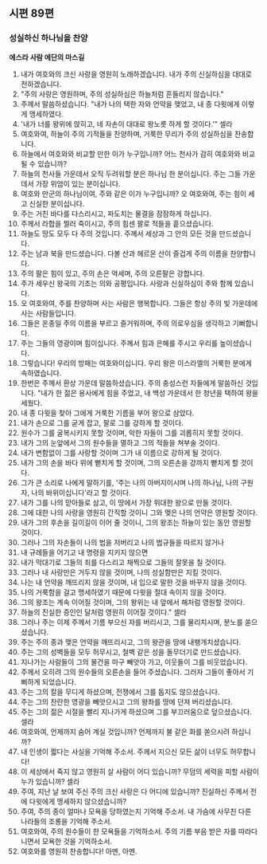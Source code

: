 ## 시편 89편

### 성실하신 하나님을 찬양
**에스라 사람 에단의 마스길**
1. 내가 여호와의 크신 사랑을 영원히 노래하겠습니다. 내가 주의 신실하심을 대대로 전하겠습니다.
2. "주의 사랑은 영원하며, 주의 성실하심은 하늘처럼 흔들리지 않습니다."
3. 주께서 말씀하셨습니다. "내가 나의 택한 자와 언약을 맺었고, 내 종 다윗에게 이렇게 맹세하였다.
4. '내가 너를 왕위에 앉히고, 네 자손이 대대로 왕노릇 하게 할 것이다.'" 셀라
5. 여호와여, 하늘이 주의 기적들을 찬양하며, 거룩한 무리가 주의 성실하심을 찬송합니다.
6. 하늘에서 여호와와 비교할 만한 이가 누구입니까? 어느 천사가 감히 여호와와 비교될 수 있습니까?
7. 하늘의 천사들 가운데서 오직 두려워할 분은 하나님 한 분이십니다. 주는 그들 가운데서 가장 위엄이 있는 분이십니다.
8. 여호와 만군의 하나님이여, 주와 같은 이가 누구입니까? 오 여호와여, 주는 힘이 세고 신실한 분이십니다.
9. 주는 거친 바다를 다스리시고, 파도치는 물결을 잠잠하게 하십니다.
10. 주께서 라합을 찔러 죽이시고, 주의 힘센 팔로 적들을 흩으셨습니다.
11. 하늘도 땅도 모두 다 주의 것입니다. 주께서 세상과 그 안의 모든 것을 만드셨습니다.
12. 주는 남과 북을 만드셨습니다. 다볼 산과 헤르몬 산이 즐겁게 주의 이름을 찬양합니다.
13. 주의 팔은 힘이 있고, 주의 손은 억세며, 주의 오른팔은 강합니다.
14. 주가 세우신 왕국의 기초는 의와 공평입니다. 사랑과 신실하심이 주와 함께 있습니다.
15. 오 여호와여, 주를 찬양하며 사는 사람은 행복합니다. 그들은 항상 주의 빛 가운데에 사는 사람들입니다.
16. 그들은 온종일 주의 이름을 부르고 즐거워하며, 주의 의로우심을 생각하고 기뻐합니다.
17. 주는 그들의 영광이며 힘이십니다. 주께서 힘과 은혜를 주시고 우리를 높이셨습니다.
18. 그렇습니다! 우리의 방패는 여호와이십니다. 우리 왕은 이스라엘의 거룩한 분에게 속하였습니다.
19. 한번은 주께서 환상 가운데 말씀하셨습니다. 주의 충성스런 자들에게 말씀하신 것입니다. "내가 한 젊은 용사에게 힘을 주었고, 내 백성 가운데서 한 청년을 택하여 왕을 세웠다.
20. 내 종 다윗을 찾아 그에게 거룩한 기름을 부어 왕으로 삼았다.
21. 내가 손으로 그를 굳게 잡고, 팔로 그를 강하게 할 것이다.
22. 원수가 그를 굴복시키지 못할 것이며, 악한 자들이 그를 괴롭히지 못할 것이다.
23. 내가 그의 눈앞에서 그의 원수들을 멸하고 그의 적들을 쳐부술 것이다.
24. 내가 변함없이 그를 사랑할 것이며 그가 내 이름으로 강하게 될 것이다.
25. 내가 그의 손을 바다 위에 뻗치게 할 것이며, 그의 오른손을 강까지 뻗치게 할 것이다.
26. 그가 큰 소리로 나에게 말하기를, '주는 나의 아버지이시며 나의 하나님, 나의 구원자, 나의 바위이십니다'라고 할 것이다.
27. 내가 그를 나의 맏아들로 삼고, 이 땅에서 가장 위대한 왕으로 만들 것이다.
28. 그에 대한 나의 사랑을 영원히 간직할 것이니 그와 맺은 나의 언약은 영원할 것이다.
29. 내가 그의 후손을 길이길이 이어 줄 것이니, 그의 왕조는 하늘이 있는 동안 영원할 것이다.
30. 그러나 그의 자손들이 나의 법을 저버리고 나의 법규들을 따르지 않거나
31. 내 규례들을 어기고 내 명령을 지키지 않으면
32. 내가 막대기로 그들의 죄를 다스리고 채찍으로 그들의 잘못을 칠 것이다.
33. 그러나 내 사랑만은 거두지 않을 것이며, 나의 성실함만은 지킬 것이다.
34. 나는 내 언약을 깨뜨리지 않을 것이며, 내 입으로 말한 것을 바꾸지 않을 것이다.
35. 나의 거룩함을 걸고 맹세하였기 때문에 다윗을 절대 속이지 않을 것이다.
36. 그의 왕조는 계속 이어질 것이며, 그의 왕위는 내 앞에서 해처럼 영원할 것이다.
37. 하늘의 진실한 증인인 달처럼 영원히 이어질 것이다." 셀라
38. 그러나 주는 이제 주께서 기름 부으신 자를 버리시고, 그를 물리치시며, 분노를 쏟으셨습니다.
39. 주는 주의 종과 맺은 언약을 깨뜨리시고, 그의 왕관을 땅에 내팽개치셨습니다.
40. 주는 그의 성벽들을 모두 허무시고, 철벽 같은 성을 돌무더기로 만드셨습니다.
41. 지나가는 사람들이 그의 물건을 마구 빼앗아 가고, 이웃들이 그를 비웃었습니다.
42. 주께서 오히려 그의 원수들의 오른손을 들어 주셨습니다. 그러자 그들이 좋아서 기뻐하게 되었습니다.
43. 주는 그의 칼을 무디게 하셨으며, 전쟁에서 그를 돕지도 않으셨습니다.
44. 주는 그의 찬란한 영광을 빼앗으시고 그의 왕좌를 땅에 던져 버리셨습니다.
45. 주는 그의 젊은 시절을 빨리 지나가게 하셨으며 그를 부끄러움으로 덮으셨습니다. 셀라
46. 여호와여, 언제까지 숨어 계실 것입니까? 언제까지 불 같은 화를 쏟으시려 하십니까?
47. 내 인생이 짧다는 사실을 기억해 주소서. 주께서 지으신 모든 삶이 너무도 허무합니다!
48. 이 세상에서 죽지 않고 영원히 살 사람이 어디 있습니까? 무덤의 세력을 피할 사람이 누가 있습니까? 셀라
49. 주여, 지난 날 보여 주신 주의 크신 사랑은 다 어디에 있습니까? 진실하신 주께서 전에 다윗에게 맹세하지 않으셨습니까?
50. 주여, 주의 종이 얼마나 모욕을 당하였는지 기억해 주소서. 내 가슴에 사무친 다른 나라들의 조롱을 기억해 주소서.
51. 여호와여, 주의 원수들이 한 모욕들을 기억하소서. 주의 기름 부음 받은 자를 따라다니면서 모욕한 것을 기억하소서.
52. 여호와를 영원히 찬송합니다! 아멘, 아멘.